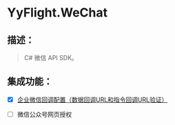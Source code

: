 # YyFlight.WeChat
## 描述：

> C# 微信 API SDK。



## 集成功能：

- [x] [企业微信回调配置（数据回调URL和指令回调URL验证）](https://www.cnblogs.com/Can-daydayup/p/15228111.html)
- [ ] 微信公众号网页授权

  

